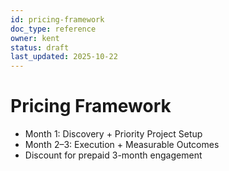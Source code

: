 ```yaml
---
id: pricing-framework
doc_type: reference
owner: kent
status: draft
last_updated: 2025-10-22
---
```


# Pricing Framework

- Month 1: Discovery + Priority Project Setup
- Month 2–3: Execution + Measurable Outcomes
- Discount for prepaid 3-month engagement
